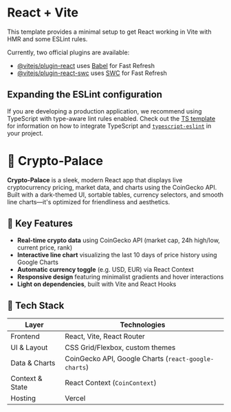 # React + Vite

This template provides a minimal setup to get React working in Vite with HMR and some ESLint rules.

Currently, two official plugins are available:

- [@vitejs/plugin-react](https://github.com/vitejs/vite-plugin-react/blob/main/packages/plugin-react) uses [Babel](https://babeljs.io/) for Fast Refresh
- [@vitejs/plugin-react-swc](https://github.com/vitejs/vite-plugin-react/blob/main/packages/plugin-react-swc) uses [SWC](https://swc.rs/) for Fast Refresh

## Expanding the ESLint configuration

If you are developing a production application, we recommend using TypeScript with type-aware lint rules enabled. Check out the [TS template](https://github.com/vitejs/vite/tree/main/packages/create-vite/template-react-ts) for information on how to integrate TypeScript and [`typescript-eslint`](https://typescript-eslint.io) in your project.
# 🏦 Crypto‑Palace

**Crypto‑Palace** is a sleek, modern React app that displays live cryptocurrency pricing, market data, and charts using the CoinGecko API. Built with a dark-themed UI, sortable tables, currency selectors, and smooth line charts—it's optimized for friendliness and aesthetics.

## 🚀 Key Features

- **Real-time crypto data** using CoinGecko API (market cap, 24h high/low, current price, rank)
- **Interactive line chart** visualizing the last 10 days of price history using Google Charts
- **Automatic currency toggle** (e.g. USD, EUR) via React Context
- **Responsive design** featuring minimalist gradients and hover interactions
- **Light on dependencies**, built with Vite and React Hooks

## 🧱 Tech Stack

| Layer             | Technologies                                 |
|------------------|----------------------------------------------|
| Frontend         | React, Vite, React Router                    |
| UI & Layout      | CSS Grid/Flexbox, custom themes              |
| Data & Charts    | CoinGecko API, Google Charts (`react-google-charts`) |
| Context & State  | React Context (`CoinContext`)                |
| Hosting          | Vercel                                       |
